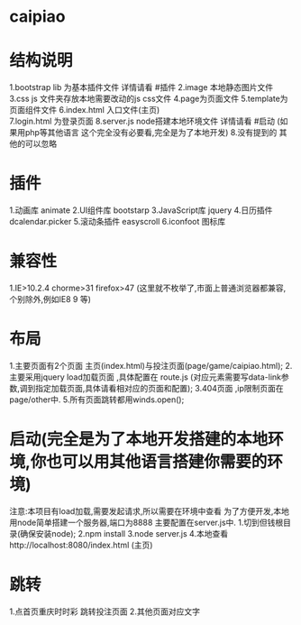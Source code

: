 # caipiao

# 结构说明
1.bootstrap lib 为基本插件文件 详情请看 #插件
2.image 本地静态图片文件
3.css js 文件夹存放本地需要改动的js css文件
4.page为页面文件
5.template为页面组件文件
6.index.html 入口文件(主页)  
7.login.html 为登录页面
8.server.js node搭建本地环境文件 详情请看 #启动 (如果用php等其他语言 这个完全没有必要看,完全是为了本地开发)
8.没有提到的 其他的可以忽略

# 插件
1.动画库 animate
2.UI组件库 bootstarp
3.JavaScript库 jquery
4.日历插件 dcalendar.picker
5.滚动条插件 easyscroll
6.iconfoot 图标库

# 兼容性
1.IE>10.2.4  chorme>31 firefox>47 (这里就不枚举了,市面上普通浏览器都兼容,个别除外,例如IE8 9 等)

# 布局
1.主要页面有2个页面 主页(index.html)与投注页面(page/game/caipiao.html);
2.主要采用jquery load加载页面 ,具体配置在 route.js  (对应元素需要写data-link参数,调到指定加载页面,具体请看相对应的页面和配置);
3.404页面 ,ip限制页面在page/other中.
5.所有页面跳转都用winds.open();

# 启动(完全是为了本地开发搭建的本地环境,你也可以用其他语言搭建你需要的环境)
注意:本项目有load加载,需要发起请求,所以需要在环境中查看
为了方便开发,本地用node简单搭建一个服务器,端口为8888 主要配置在server.js中.
1.切到但钱根目录(确保安装node);
2.npm install
3.node server.js 
4.本地查看 http://localhost:8080/index.html (主页)


# 跳转
1.点首页重庆时时彩 跳转投注页面
2.其他页面对应文字

